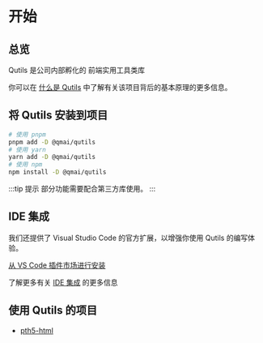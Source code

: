# 开始

## 总览

Qutils 是公司内部孵化的 前端实用工具类库

你可以在 [什么是 Qutils](./why) 中了解有关该项目背后的基本原理的更多信息。

## 将 Qutils 安装到项目

```bash
# 使用 pnpm
pnpm add -D @qmai/qutils
# 使用 yarn
yarn add -D @qmai/qutils
# 使用 npm
npm install -D @qmai/qutils
```

:::tip 提示
部分功能需要配合第三方库使用。
:::

## IDE 集成

我们还提供了 Visual Studio Code 的官方扩展，以增强你使用 Qutils 的编写体验。

[从 VS Code 插件市场进行安装](https://marketplace.visualstudio.com/items?itemName=ZixuanChen.vitest-explorer)

了解更多有关 [IDE 集成](./ide.md) 的更多信息


## 使用 Qutils 的项目

- [pth5-html](https://git.zmcms.cn/PTFW/pth5-html)